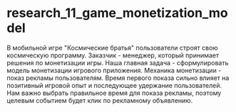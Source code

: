 # research_11_game_monetization_model
В мобильной игре "Космические братья" пользователи строят свою космическую программу. Заказчик - менеджер, который принимает решения по монетизации игры. Наша главная задача - сформулировать модель монетизации игрового приложения. Механика монетизации - показ рекламы пользователям. Время первого показа сильно влияет на позитивный игровой опыт и последующее удержание пользователей. Нам важно выбрать правильное время для показа рекламы, поэтому целевым событием будет клик по рекламному объявлению.

